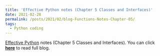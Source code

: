 ```yaml
---
title: 'Effective Python notes (Chapter 5 Classes and Interfaces)'
date: 2021-02-28
permalink: /posts/2021/02/blog-Functions-Notes-Chapter-05/
tags:
  - Python coding
---
```


[Effective Python](https://effectivepython.com/) notes (Chapter 5 Classes and Interfaces). You can click [**here**](https://zhuanlan.zhihu.com/p/352983286) to read full blog.
